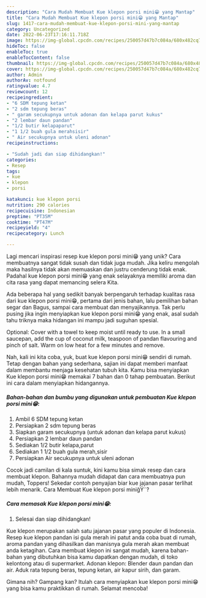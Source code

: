 ```yaml
---
description: "Cara Mudah Membuat Kue klepon porsi mini😁 yang Mantap"
title: "Cara Mudah Membuat Kue klepon porsi mini😁 yang Mantap"
slug: 1417-cara-mudah-membuat-kue-klepon-porsi-mini-yang-mantap
category: Uncategorized
date: 2022-06-23T17:16:11.718Z
image: https://img-global.cpcdn.com/recipes/250057d47b7c084a/680x482cq70/kue-klepon-porsi-mini-foto-resep-utama.jpg
hideToc: false
enableToc: true
enableTocContent: false
thumbnail: https://img-global.cpcdn.com/recipes/250057d47b7c084a/680x482cq70/kue-klepon-porsi-mini-foto-resep-utama.jpg
cover: https://img-global.cpcdn.com/recipes/250057d47b7c084a/680x482cq70/kue-klepon-porsi-mini-foto-resep-utama.jpg
author: Admin
authorAv: notfound
ratingvalue: 4.7
reviewcount: 12
recipeingredient:
- "6 SDM tepung ketan"
- "2 sdm tepung beras"
- " garam secukupnya untuk adonan dan kelapa parut kukus"
- "2 lembar daun pandan"
- "1/2 butir kelapaparut"
- "1 1/2 buah gula merahsisir"
- " Air secukupnya untuk uleni adonan"
recipeinstructions:

- "Sudah jadi dan siap dihidangkan!"
categories:
- Resep
tags:
- kue
- klepon
- porsi

katakunci: kue klepon porsi 
nutrition: 290 calories
recipecuisine: Indonesian
preptime: "PT35M"
cooktime: "PT47M"
recipeyield: "4"
recipecategory: Lunch

---
```





Lagi mencari inspirasi resep kue klepon porsi mini😁 yang unik? Cara membuatnya sangat tidak susah dan tidak juga mudah. Jika keliru mengolah maka hasilnya tidak akan memuaskan dan justru cenderung tidak enak. Padahal kue klepon porsi mini😁 yang enak selayaknya memiliki aroma dan cita rasa yang dapat memancing selera Kita.





Ada beberapa hal yang sedikit banyak berpengaruh terhadap kualitas rasa dari kue klepon porsi mini😁, pertama dari jenis bahan, lalu pemilihan bahan segar dan Bagus, sampai cara membuat dan menyajikannya. Tak perlu pusing jika ingin menyiapkan kue klepon porsi mini😁 yang enak,      asal sudah tahu triknya maka hidangan ini mampu jadi suguhan spesial.














Optional: Cover with a towel to keep moist until ready to use. In a small saucepan, add the cup of coconut milk, teaspoon of pandan flavouring and pinch of salt. Warm on low heat for a few minutes and remove.






Nah, kali ini kita coba, yuk, buat kue klepon porsi mini😁 sendiri di rumah. Tetap dengan bahan yang sederhana, sajian ini dapat memberi manfaat dalam membantu menjaga kesehatan tubuh kita. Kamu bisa menyiapkan Kue klepon porsi mini😁 memakai 7 bahan dan 0 tahap pembuatan. Berikut ini cara dalam menyiapkan hidangannya.

<!--inarticleads1-->

##### Bahan-bahan dan bumbu yang digunakan untuk pembuatan Kue klepon porsi mini😁:

1. Ambil 6 SDM tepung ketan
1. Persiapkan 2 sdm tepung beras
1. Siapkan  garam secukupnya (untuk adonan dan kelapa parut kukus)
1. Persiapkan 2 lembar daun pandan
1. Sediakan 1/2 butir kelapa,parut
1. Sediakan 1 1/2 buah gula merah,sisir
1. Persiapkan  Air secukupnya untuk uleni adonan


Cocok jadi camilan di kala suntuk, kini kamu bisa simak resep dan cara membuat klepon. Bahannya mudah didapat dan cara membuatnya pun mudah, Toppers! Sekedar contoh penyajian biar kue jajanan pasar terlihat lebih menarik. Cara Membuat Kue klepon porsi miniğŸ˜? 

<!--inarticleads2-->

##### Cara memasak Kue klepon porsi mini😁:


1. Selesai dan siap dihidangkan!

Kue klepon merupakan salah satu jajanan pasar yang populer di Indonesia. Resep kue klepon pandan isi gula merah ini patut anda coba buat di rumah, aroma pandan yang dihasilkan dan manisnya gula merah akan membuat anda ketagihan. Cara membuat klepon ini sangat mudah, karena bahan-bahan yang dibutuhkan bisa kamu dapatkan dengan mudah, di toko kelontong atau di supermarket. Adonan klepon: Blender daun pandan dan air. Aduk rata tepung beras, tepung ketan, air kapur sirih, dan garam. 

Gimana nih? Gampang kan? Itulah cara menyiapkan kue klepon porsi mini😁 yang bisa kamu praktikkan di rumah. Selamat mencoba!
